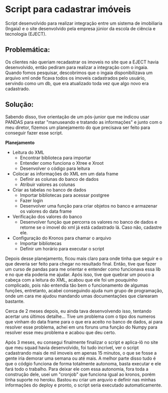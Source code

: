 # Script para cadastrar imóveis 

Script desenvolvido para realizar integração entre um sistema de imobiliaria (Ingaia) e o site desenvolvido pela empresa júnior da escola de ciência e tecnologia (EJECT).

## Problemática:

Os clientes não queriam recadastrar os imoveis no site que a EJECT havia desenvolvido, então pediram para realizar a integração com o ingaia. Quando fomos pesquisar, descobrimos que o ingaia disponibilizava um arquivo xml onde ficava todos os imoveis cadastrados pelo usuário, servindo como um db, que era atualizado toda vez que algo novo era cadastrado.

## Solução:

Sabendo disso, tive orientação de um pós-junior que me indicou usar PANDAS para estar "manuseando e tratando as informações" e junto com o meu diretor, fizemos um planejamento do que precisava ser feito para conseguir fazer esse script.

  **Planejamento**
- Leitura do XML
  - Encontrar biblioteca para importar
  - Entender como funciona o Xtree e Xroot
  - Desenvolver o código para leitura
- Colocar as informações do XML em um data frame
  - Definir as colunas do banco de dados 
  - Atribuir valores as colunas
- Criar as tabelas no banco de dados
  - Importar bibliotecas para acessar postgree
  - Fazer login 
  - Desenvolver uma função para criar objetos no banco e armazenar os valores do data frame
- Verificação dos valores do banco 
  - Desenvolver função que percorra os valores no banco de dados e retorne se o imovel do xml já está cadastrado lá. Caso não, cadastre ele.
- Configuração do Kronos para chamar o arquivo
  - Importar bibliotecas 
  - Definir um horário para executar o script 

Depois desse planejamento, ficou mais claro para onde tinha que seguir e o que deveria ser feito para chegar no resultado final. Então, tive que fazer um curso de pandas para me orientar e entender como funcionava essa lib e no que ela poderia me ajudar. Após isso, tive que quebrar um pouco a cabeça com a leitura do XML, acabou que ele foi um pouquinho complicado, pois não entendia tão bem o funcionamento de algumas funções, entretanto, acabei conseguindo ajuda num grupo de programação, onde um cara me ajudou mandando umas documentações que clarearam bastante.

Cerca de 2 meses depois, eu ainda tava desenvolvendo isso, tentando acertar uns últimos detalhe... Tive um problema com o tipo dos numeros que vinham do data frame para o que era aceito no banco de dados, ai para resolver esse problema, achei em uns foruns uma função do Numpy para resolver esse meu problema e acabou que deu certo.

Após 3 meses, eu consegui finalmente finalizar o script e aplica-lô no site que meu squad havia desenvolvido, foi tudo incrível, ver o script cadastrando mais de mil imoveis em apenas 15 minutos, o que se fosse a gente iria demorar uma semana ou até mais. A melhor parte disso tudo é que o códgio funciona de forma totalmente autonoma, basta executar e ele fará todo o trabalho. Para deixar ele com essa autonomia, fora toda a construção dele, usei um "cronjob" que funciona igual ao kronos, porém tinha suporte no heroku. Bastou  eu criar um arquvio e definir nas minhas informações do deploy e pronto, o script seria executado automaticamente.



